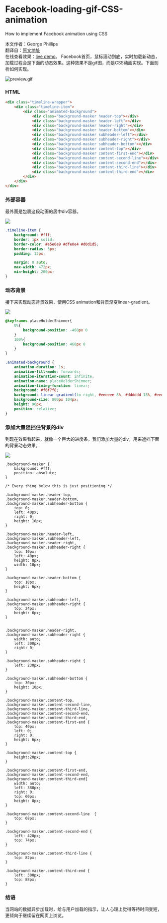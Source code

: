 # Facebook-loading-gif-CSS-animation
How to implement Facebook animation using CSS

本文作者：George Phillips</br>
翻译自：[原文地址](http://cloudcannon.com/deconstructions/2014/11/15/facebook-content-placeholder-deconstruction.html)</br>
在线查看效果：[live demo](https://wuyanwuyan.github.io/facebook_css_animation/)。
Facebook首页，鼠标滚动到底，实时加载新动态，加载过程会是下面的动态效果。这种效果不是gif图，而是CSS动画实现。下面剖析如何实现。

![preview.gif](http://upload-images.jianshu.io/upload_images/2058960-650fc408a8cd2d73.gif?imageMogr2/auto-orient/strip)
### HTML
```HTML
<div class="timeline-wrapper">
    <div class="timeline-item">
        <div class="animated-background">
            <div class="background-masker header-top"></div>
            <div class="background-masker header-left"></div>
            <div class="background-masker header-right"></div>
            <div class="background-masker header-bottom"></div>
            <div class="background-masker subheader-left"></div>
            <div class="background-masker subheader-right"></div>
            <div class="background-masker subheader-bottom"></div>
            <div class="background-masker content-top"></div>
            <div class="background-masker content-first-end"></div>
            <div class="background-masker content-second-line"></div>
            <div class="background-masker content-second-end"></div>
            <div class="background-masker content-third-line"></div>
            <div class="background-masker content-third-end"></div>
        </div>
    </div>
</div>
```
### 外部容器
最外面是包裹这段动画的居中div容器。

![](http://upload-images.jianshu.io/upload_images/2058960-42532bda5021b2c3.jpg?imageMogr2/auto-orient/strip%7CimageView2/2/w/1240)

``` CSS
.timeline-item {
    background: #fff;
    border: 1px solid;
    border-color: #e5e6e9 #dfe0e4 #d0d1d5;
    border-radius: 3px;
    padding: 12px;

    margin: 0 auto;
    max-width: 472px;
    min-height: 200px;
}
```
### 动态背景
接下来实现动态背景效果，使用CSS animation和背景渐变linear-gradient。

![](http://upload-images.jianshu.io/upload_images/2058960-e75b8f85aa95035c.gif?imageMogr2/auto-orient/strip)
```CSS
@keyframes placeHolderShimmer{
    0%{
        background-position: -468px 0
    }
    100%{
        background-position: 468px 0
    }
}

.animated-background {
    animation-duration: 1s;
    animation-fill-mode: forwards;
    animation-iteration-count: infinite;
    animation-name: placeHolderShimmer;
    animation-timing-function: linear;
    background: #f6f7f8;
    background: linear-gradient(to right, #eeeeee 8%, #dddddd 18%, #eeeeee 33%);
    background-size: 800px 104px;
    height: 96px;
    position: relative;
}
```
### 添加大量阻挡住背景的div
到现在效果看起来，就像一个巨大的进度条。我们添加大量的div，用来遮挡下面的背景动态效果。

![](http://upload-images.jianshu.io/upload_images/2058960-6f533e174d81f67a.jpg?imageMogr2/auto-orient/strip%7CimageView2/2/w/1240)
```
.background-masker {
    background: #fff;
    position: absolute;
}

/* Every thing below this is just positioning */

.background-masker.header-top,
.background-masker.header-bottom,
.background-masker.subheader-bottom {
    top: 0;
    left: 40px;
    right: 0;
    height: 10px;
}

.background-masker.header-left,
.background-masker.subheader-left,
.background-masker.header-right,
.background-masker.subheader-right {
    top: 10px;
    left: 40px;
    height: 8px;
    width: 10px;
}

.background-masker.header-bottom {
    top: 18px;
    height: 6px;
}

.background-masker.subheader-left,
.background-masker.subheader-right {
    top: 24px;
    height: 6px;
}


.background-masker.header-right,
.background-masker.subheader-right {
    width: auto;
    left: 300px;
    right: 0;
}

.background-masker.subheader-right {
    left: 230px;
}

.background-masker.subheader-bottom {
    top: 30px;
    height: 10px;
}

.background-masker.content-top,
.background-masker.content-second-line,
.background-masker.content-third-line,
.background-masker.content-second-end,
.background-masker.content-third-end,
.background-masker.content-first-end {
    top: 40px;
    left: 0;
    right: 0;
    height: 6px;
}

.background-masker.content-top {
    height:20px;
}

.background-masker.content-first-end,
.background-masker.content-second-end,
.background-masker.content-third-end{
    width: auto;
    left: 380px;
    right: 0;
    top: 60px;
    height: 8px;
}

.background-masker.content-second-line  {
    top: 68px;
}

.background-masker.content-second-end {
    left: 420px;
    top: 74px;
}

.background-masker.content-third-line {
    top: 82px;
}

.background-masker.content-third-end {
    left: 300px;
    top: 88px;
}
```
### 结语
当网站的数据异步加载时，给与用户加载的指示，让人心理上觉得等待时间变短，更倾向于继续留在网页上浏览。

